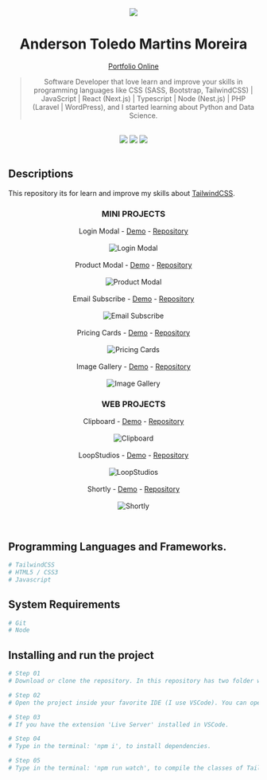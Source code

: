 <div align="center">
  <img src="readme/logo/favicon.png" />
  <h1>Anderson Toledo Martins Moreira</h1>
  <a href="http://www.atmm.dev" target="_blank">Portfolio Online</a>

> Software Developer that love learn and improve your skills in programming languages like CSS (SASS, Bootstrap, TailwindCSS) | JavaScript | React (Next.js) | Typescript | Node (Nest.js) | PHP (Laravel | WordPress), and I started learning about Python and Data Science.

</div>
<br >
<!-- References for Create budgets :: https://shields.io/category/build -->
<div align="center">
  <img src="https://img.shields.io/static/v1?label=Status&message=Development&color=tomato"/>
  <!-- <img src="https://img.shields.io/static/v1?label=Status&message=Complete&color=darkgreen"/> -->
  <!-- <img src="https://img.shields.io/static/v1?label=CSS&message=3.0&color=blue"/> -->
  <img src="https://img.shields.io/static/v1?label=TailwindCSS&message=3.0&color=purple"/>
  <!-- <img src="https://img.shields.io/static/v1?label=Bootstrap&message=5.3.x&color=DeepPink"/> -->
  <img src="https://img.shields.io/static/v1?label=JavaScript&message=ES6&color=yellow"/>
  <!-- <img src="https://img.shields.io/static/v1?label=TypeScript&message=5.7&color=darkgray"/>
  <img src="https://img.shields.io/static/v1?label=Node&message=22.14.0&color=green"/>
  <img src="https://img.shields.io/static/v1?label=Nest.js&message=11.0.10&color=brown"/>
  <img src="https://img.shields.io/static/v1?label=React&message=19.0&color=darkblue"/>
  <img src="https://img.shields.io/static/v1?label=Next.js&message=15.1.7&color=black"/>
  <img src="https://img.shields.io/static/v1?label=PHP&message=8.4&color=lightblue"/>
  <img src="https://img.shields.io/static/v1?label=Laravel&message=11&color=red"/>
  <img src="https://img.shields.io/static/v1?label=WordPress&message=6.7.2&color=darkcyan"/> -->
</div>

<br >

## Descriptions
This repository its for learn and improve my skills about [TailwindCSS](https://tailwindcss.com/).

<div align="center">

### MINI PROJECTS

Login Modal - [Demo](https://login-modal-seven.vercel.app/) - [Repository]("./mini-projects/login-modal")<br><br> 
  <img src="readme/layout/login-modal.png" alt="Login Modal"/>
<br><br> Product Modal - [Demo](https://product-modal-rho.vercel.app/) - [Repository]("./mini-projects/product-modal")<br><br> 
  <img src="readme/layout/product-modal.png" alt="Product Modal"/>
<br><br> Email Subscribe - [Demo](https://email-subscribe-xi.vercel.app/) - [Repository]("./mini-projects/email-subscribe")<br><br> 
  <img src="readme/layout/email-subscribe.png" alt="Email Subscribe"/>
<br><br> Pricing Cards - [Demo](https://pricing-cards-beta.vercel.app/) - [Repository]("./mini-projects/pricing-cards")<br><br>
  <img src="readme/layout/pricing-cards.png" alt="Pricing Cards"/>
<br><br> Image Gallery - [Demo](https://image-gallery-six-pied.vercel.app/) - [Repository]("../mini-projects/image-gallery")<br><br> 
  <img src="readme/layout/image-gallery.png" alt="Image Gallery"/>

### WEB PROJECTS

Clipboard - [Demo](https://clipboard-omega.vercel.app/) - [Repository]("./web-projects/clipboard") <br><br> 
  <img src="readme/layout/clipboard.png" alt="Clipboard"/>
<br><br> LoopStudios - [Demo](https://loopstudios-alpha-smoky.vercel.app/) - [Repository]("./web-projects/loopstudios") <br><br> 
  <img src="readme/layout/loopstudios.png" alt="LoopStudios"/>
<br><br> Shortly - [Demo](https://shortly-tau-ten.vercel.app/) - [Repository](./web-projects/shortly) <br><br> 
  <img src="readme/layout/shortly.png" alt="Shortly"/>
</div>

<br />

## Programming Languages and Frameworks.
```Bash
# TailwindCSS
# HTML5 / CSS3
# Javascript
```

## System Requirements
```Bash
# Git
# Node
```

## Installing and run the project

```bash
# Step 01 
# Download or clone the repository. In this repository has two folder with the projects: mini-projects and web-projects.

# Step 02 
# Open the project inside your favorite IDE (I use VSCode). You can open the entire project, or you can open a specifc folder. Choose the project that you want to see, and follow the steps below.

# Step 03 
# If you have the extension 'Live Server' installed in VSCode.

# Step 04
# Type in the terminal: 'npm i', to install dependencies.

# Step 05
# Type in the terminal: 'npm run watch', to compile the classes of TailwindCSS for each project.

```